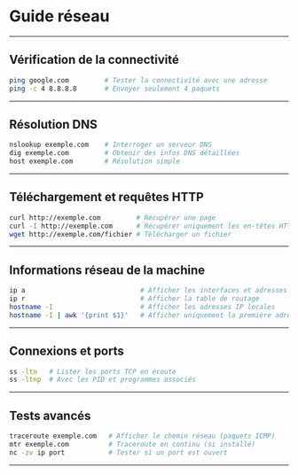 # Guide réseau

---

## Vérification de la connectivité

```bash
ping google.com         # Tester la connectivité avec une adresse
ping -c 4 8.8.8.8       # Envoyer seulement 4 paquets
```

---

## Résolution DNS

```bash
nslookup exemple.com    # Interroger un serveur DNS
dig exemple.com         # Obtenir des infos DNS détaillées
host exemple.com        # Résolution simple
```

---

## Téléchargement et requêtes HTTP

```bash
curl http://exemple.com         # Récupérer une page
curl -I http://exemple.com      # Récupérer uniquement les en-têtes HTTP
wget http://exemple.com/fichier # Télécharger un fichier
```

---

## Informations réseau de la machine

```bash
ip a                             # Afficher les interfaces et adresses IP
ip r                             # Afficher la table de routage
hostname -I                      # Afficher les adresses IP locales
hostname -I | awk '{print $1}'   # Afficher uniquement la première adresse IP de la machine
```

---

## Connexions et ports

```bash
ss -ltn   # Lister les ports TCP en écoute
ss -ltnp  # Avec les PID et programmes associés
```

---

## Tests avancés

```bash
traceroute exemple.com   # Afficher le chemin réseau (paquets ICMP)
mtr exemple.com          # Traceroute en continu (si installé)
nc -zv ip port           # Tester si un port est ouvert
```

---
